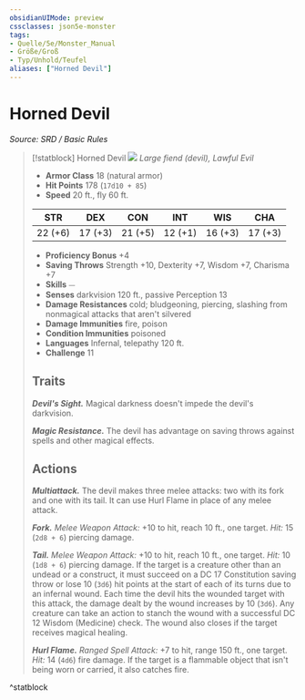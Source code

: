 ```yaml
---
obsidianUIMode: preview
cssclasses: json5e-monster
tags:
- Quelle/5e/Monster_Manual
- Größe/Groß
- Typ/Unhold/Teufel
aliases: ["Horned Devil"]
---
```

# Horned Devil
*Source: SRD / Basic Rules*  

> [!statblock] Horned Devil
> ![](compendium/bestiary/fiend/token/horned-devil.png#token)
> *Large fiend (devil), Lawful Evil*
> 
> - **Armor Class** 18  (natural armor)
> - **Hit Points** 178 (`17d10 + 85`)
> - **Speed** 20 ft., fly 60 ft.
> 
> |STR|DEX|CON|INT|WIS|CHA|
> |:---:|:---:|:---:|:---:|:---:|:---:|
> |22 (+6)|17 (+3)|21 (+5)|12 (+1)|16 (+3)|17 (+3)|
> 
> - **Proficiency Bonus** +4
> - **Saving Throws** Strength +10, Dexterity +7, Wisdom +7, Charisma +7
> - **Skills** ⏤
> - **Senses** darkvision 120 ft., passive Perception 13
> - **Damage Resistances** cold; bludgeoning, piercing, slashing from nonmagical attacks that aren't silvered
> - **Damage Immunities** fire, poison
> - **Condition Immunities** poisoned
> - **Languages** Infernal, telepathy 120 ft.
> - **Challenge** 11
> 
> ## Traits
> 
> ***Devil's Sight.*** Magical darkness doesn't impede the devil's darkvision.
> 
> ***Magic Resistance.*** The devil has advantage on saving throws against spells and other magical effects.
> 
> ## Actions
> 
> ***Multiattack.*** The devil makes three melee attacks: two with its fork and one with its tail. It can use Hurl Flame in place of any melee attack.
> 
> ***Fork.*** *Melee Weapon Attack:* +10 to hit, reach 10 ft., one target. *Hit:* 15 (`2d8 + 6`) piercing damage.
> 
> ***Tail.*** *Melee Weapon Attack:* +10 to hit, reach 10 ft., one target. *Hit:* 10 (`1d8 + 6`) piercing damage. If the target is a creature other than an undead or a construct, it must succeed on a DC 17 Constitution saving throw or lose 10 (`3d6`) hit points at the start of each of its turns due to an infernal wound. Each time the devil hits the wounded target with this attack, the damage dealt by the wound increases by 10 (`3d6`). Any creature can take an action to stanch the wound with a successful DC 12 Wisdom (Medicine) check. The wound also closes if the target receives magical healing.
> 
> ***Hurl Flame.*** *Ranged Spell Attack:* +7 to hit, range 150 ft., one target. *Hit:* 14 (`4d6`) fire damage. If the target is a flammable object that isn't being worn or carried, it also catches fire.
^statblock